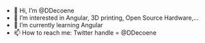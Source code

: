 - 👋 Hi, I’m @DDecoene
- 👀 I’m interested in Angular, 3D printing, Open Source Hardware,...
- 🌱 I’m currently learning Angular
- 📫 How to reach me: Twitter handle = @DDecoene

<!---
DDecoene/DDecoene is a ✨ special ✨ repository because its `README.md` (this file) appears on your GitHub profile.
You can click the Preview link to take a look at your changes.
--->
